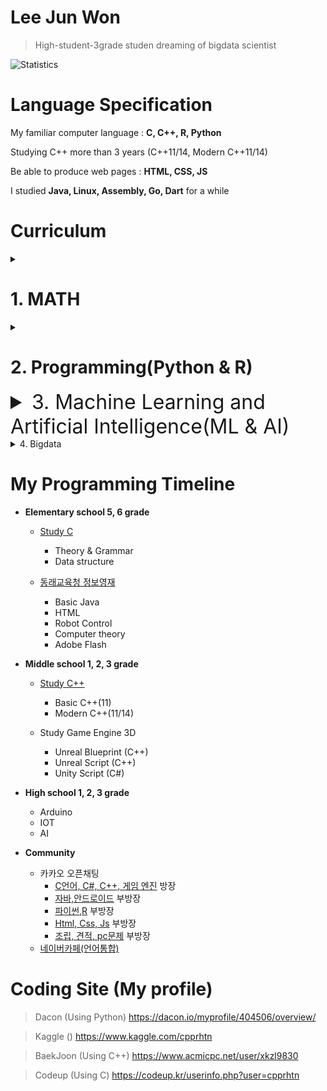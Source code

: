# Lee Jun Won

> High-student-3grade studen dreaming of bigdata scientist

![Statistics](https://github-readme-stats.vercel.app/api?username=cpprhtn&show_icons=true)

# Language Specification

My familiar computer language : **C, C++, R, Python**

Studying C++ more than 3 years (C++11/14, Modern C++11/14)

Be able to produce web pages : **HTML, CSS, JS**

I studied **Java, Linux, Assembly, Go, Dart** for a while

# **Curriculum**
<details><summary><h1> 1. MATH </h1></summary>
<p>

- [Vector](https://www.mathsisfun.com/algebra/vectors.html)
- [Matrix](https://www.mathsisfun.com/algebra/matrix-introduction.html)
- [Calculus](https://www.mathsisfun.com/calculus/index.html)
- [Algebra](https://www.mathsisfun.com/algebra/index-college.html)
- [Data Probability and Statistics](https://www.mathsisfun.com/data/index.html)

</p>
</details>

<details>
  <summary><h1> 2. Programming(Python & R) </h1></summary>
  <p>

  - R, Machine Learning, R graphics cookbook
   - e1071 (나이브베이즈)
   - nnet (다항 로지스틱 회귀분석, 신경망)
   - randomForest
   - party (decision tree)
   - neuralnet (신경망)
  - Python
   - pands
   - numpy
   - TensorFlow
   - Keras
  <details>
    <summary>XGBoost, LightGBM 부가 자료</summary>
    <p>

     - [XGBoost 관련 글](https://brunch.co.kr/@snobberys/137)
     - [LightGBM 번역 글](https://aldente0630.github.io/data-science/2018/06/29/highly-efficient-gbdt.html)
     - [XGBoost, LightGBM 파라미터 설명 글](https://sites.google.com/view/lauraepp/parameters)
     - [Introduction to Boosted Trees PPT](https://homes.cs.washington.edu/~tqchen/pdf/BoostedTree.pdf?fbclid=IwAR0gGntURg4U24l6Fit-DLpVNBb_BtgMjzlSg3NYdb8jI44JLHLH-0Zluis)
     - [CatBoost vs LightGBM vs XGBoost 비교 글](https://towardsdatascience.com/catboost-vs-light-gbm-vs-xgboost-5f93620723db)

    </p>
  </details>

  </p>
</details>

<details>
  <summary style="font-size: 32px;">3. Machine Learning and Artificial Intelligence(ML & AI) </summary>
  <p>

  - [모두를 위한 머신러닝/딥러닝](https://hunkim.github.io/ml/)
   - [머신러닝과 딥러닝](http://www.edwith.org/others26)
     - 김성훈 교수님(지금은 네이버에 계신)의 '모두를 위한 딥러닝 강좌를 네이버의 edwith에서 제공하고 있음(유튜브로도 볼 수 있음)
     - 정말 쉽고 친절하게 이해하기 쉽도록 알려주셔서 딥러닝을 처음 시작하는 분들에게 강추하는 강의
    - [강화학습](http://www.edwith.org/others27)
      - 김성훈 교수님의 '모두를 위한 딥러닝 강좌' 중 강화학습 부분
  - [KAIST 응용인공지능연구실의 공개 강의 자료](https://www.youtube.com/channel/UC9caTTXVw19PtY07es58NDg)
   - 카이스트 문일철 교수님의 강의
      - [인공지능 및 기계학습 개론 1](http://www.edwith.org/machinelearning1_17) from edwith
      - [인공지능 및 기계학습 개론 2](http://www.edwith.org/machinelearning2__17) from edwith
        - 카이스트 문일철 교수님의 강의로 1, 2로 나누어져 있으며 기본적인 머신러닝 알고리즘부터 신경망의 기초가 되는 알고리즘까지 기초를 익힐 수 있음
        - 수학이 많이 나오지는 않지만 확률과 통계, 미적분 등을 알아야 배울 수 있으며, 한번에 이해하기에는 난이도가 있는 강의

  </p>
</details>

<details>
  <summary> 4. Bigdata </summary>
  <p>

  - Hadoop
  - MapReduce
  - SPARK
  - Hbase
  - Hive

  </p>
</details>

# My Programming Timeline
- **Elementary school 5, 6 grade**

  - [Study C](https://github.com/cpprhtn/Learning_C)
    - Theory & Grammar
    - Data structure


  - [동래교육청 정보영재](https://github.com/cpprhtn/Informational_Education_Institute_for_Gifted)
    - Basic Java
    - HTML
    - Robot Control
    - Computer theory
    - Adobe Flash



- **Middle school 1, 2, 3 grade**

  - [Study C++](https://github.com/cpprhtn/Cpp_BaekJoon)
    - Basic C++(11)
    - Modern C++(11/14)


  - Study Game Engine 3D
    - Unreal Blueprint (C++)
    - Unreal Script    (C++)
    - Unity Script     (C#)



- **High school 1, 2, 3 grade**

  - Arduino
  - IOT
  - AI

- **Community**

  - 카카오 오픈채팅
    - [C언어, C#, C++, 게임 엔진](https://open.kakao.com/o/ghFjlzr) 방장
    - [자바,안드로이드](https://open.kakao.com/o/goAvtbOb) 부방장
    - [파이썬,R](https://open.kakao.com/o/gWvnqvF) 부방장
    - [Html, Css, Js](https://open.kakao.com/o/gm2yL8kb) 부방장
    - [조립, 견적, pc문제](https://open.kakao.com/o/gEI0jymb) 부방장
  - [네이버카페(언어통합)](https://cafe.naver.com/codecat)

# Coding Site (My profile)
> Dacon (Using Python)
https://dacon.io/myprofile/404506/overview/

> Kaggle ()
https://www.kaggle.com/cpprhtn

> BaekJoon (Using C++)
https://www.acmicpc.net/user/xkzl9830

> Codeup (Using C)
https://codeup.kr/userinfo.php?user=cpprhtn

